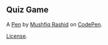 Quiz Game
---------


A [Pen](https://codepen.io/generalnel/pen/jOqadPa) by [Mushfiq Rashid](https://codepen.io/generalnel) on [CodePen](https://codepen.io).

[License](https://codepen.io/generalnel/pen/jOqadPa/license).